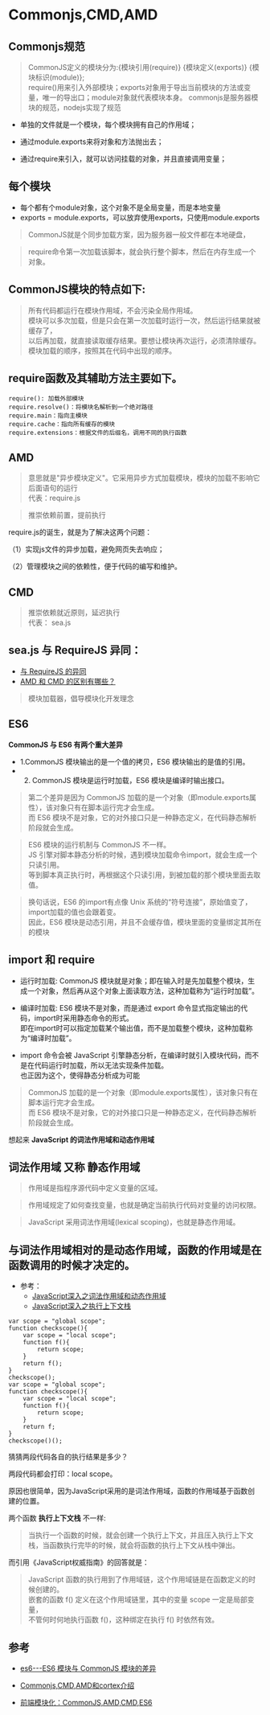 # Commonjs,CMD,AMD

## Commonjs规范
>CommonJS定义的模块分为:{模块引用(require)} {模块定义(exports)} {模块标识(module)};  
require()用来引入外部模块；exports对象用于导出当前模块的方法或变量，唯一的导出口；module对象就代表模块本身。
commonjs是服务器模块的规范，nodejs实现了规范

- 单独的文件就是一个模块，每个模块拥有自己的作用域；

- 通过module.exports来将对象和方法抛出去；

- 通过require来引入，就可以访问挂载的对象，并且直接调用变量；

## 每个模块
- 每个都有个module对象，这个对象不是全局变量，而是本地变量
- exports = module.exports，可以放弃使用exports，只使用module.exports
>CommonJS就是个同步加载方案，因为服务器一般文件都在本地硬盘，

>require命令第一次加载该脚本，就会执行整个脚本，然后在内存生成一个对象。

## CommonJS模块的特点如下:

>所有代码都运行在模块作用域，不会污染全局作用域。  
模块可以多次加载，但是只会在第一次加载时运行一次，然后运行结果就被缓存了，  
以后再加载，就直接读取缓存结果。要想让模块再次运行，必须清除缓存。    
模块加载的顺序，按照其在代码中出现的顺序。


## require函数及其辅助方法主要如下。
```
require(): 加载外部模块
require.resolve()：将模块名解析到一个绝对路径
require.main：指向主模块
require.cache：指向所有缓存的模块
require.extensions：根据文件的后缀名，调用不同的执行函数
```

## AMD
>意思就是"异步模块定义"。它采用异步方式加载模块，模块的加载不影响它后面语句的运行  
代表：require.js

>推崇依赖前置，提前执行

require.js的诞生，就是为了解决这两个问题：

（1）实现js文件的异步加载，避免网页失去响应；

（2）管理模块之间的依赖性，便于代码的编写和维护。




## CMD

>推崇依赖就近原则，延迟执行  
代表： sea.js


## sea.js 与 RequireJS 异同：
- [与 RequireJS 的异同](https://github.com/seajs/seajs/issues/277)
- [AMD 和 CMD 的区别有哪些？](https://www.zhihu.com/question/20351507)

>模块加载器，倡导模块化开发理念



## ES6

**CommonJS 与 ES6 有两个重大差异**
  - 1.CommonJS 模块输出的是一个值的拷贝，ES6 模块输出的是值的引用。
  - 2. CommonJS 模块是运行时加载，ES6 模块是编译时输出接口。
>第二个差异是因为 CommonJS 加载的是一个对象（即module.exports属性），该对象只有在脚本运行完才会生成。    
而 ES6 模块不是对象，它的对外接口只是一种静态定义，在代码静态解析阶段就会生成。

>ES6 模块的运行机制与 CommonJS 不一样。  
JS 引擎对脚本静态分析的时候，遇到模块加载命令import，就会生成一个只读引用。  
等到脚本真正执行时，再根据这个只读引用，到被加载的那个模块里面去取值。

>换句话说，ES6 的import有点像 Unix 系统的“符号连接”，原始值变了，import加载的值也会跟着变。  
因此，ES6 模块是动态引用，并且不会缓存值，模块里面的变量绑定其所在的模块

## import 和 require 
- 运行时加载: CommonJS 模块就是对象；即在输入时是先加载整个模块，生成一个对象，然后再从这个对象上面读取方法，这种加载称为“运行时加载”。


- 编译时加载: ES6 模块不是对象，而是通过 export 命令显式指定输出的代码，import时采用静态命令的形式。  
即在import时可以指定加载某个输出值，而不是加载整个模块，这种加载称为“编译时加载”。



- import 命令会被 JavaScript 引擎静态分析，在编译时就引入模块代码，而不是在代码运行时加载，所以无法实现条件加载。  
  也正因为这个，使得静态分析成为可能


>CommonJS 加载的是一个对象（即module.exports属性），该对象只有在脚本运行完才会生成。  
而 ES6 模块不是对象，它的对外接口只是一种静态定义，在代码静态解析阶段就会生成。



想起来 **JavaScript 的词法作用域和动态作用域**

## 词法作用域 又称 静态作用域
>作用域是指程序源代码中定义变量的区域。

>作用域规定了如何查找变量，也就是确定当前执行代码对变量的访问权限。

>JavaScript 采用词法作用域(lexical scoping)，也就是静态作用域。


## 与词法作用域相对的是动态作用域，函数的作用域是在函数调用的时候才决定的。
- 参考： 
  - [JavaScript深入之词法作用域和动态作用域 ](https://github.com/mqyqingfeng/Blog/issues/3)
  - [JavaScript深入之执行上下文栈](https://github.com/mqyqingfeng/Blog/issues/4)

```
var scope = "global scope";
function checkscope(){
    var scope = "local scope";
    function f(){
        return scope;
    }
    return f();
}
checkscope();
var scope = "global scope";
function checkscope(){
    var scope = "local scope";
    function f(){
        return scope;
    }
    return f;
}
checkscope()();
```
猜猜两段代码各自的执行结果是多少？

两段代码都会打印：local scope。

原因也很简单，因为JavaScript采用的是词法作用域，函数的作用域基于函数创建的位置。

两个函数 **执行上下文栈** 不一样:
>当执行一个函数的时候，就会创建一个执行上下文，并且压入执行上下文栈，当函数执行完毕的时候，就会将函数的执行上下文从栈中弹出。

而引用《JavaScript权威指南》的回答就是：
>JavaScript 函数的执行用到了作用域链，这个作用域链是在函数定义的时候创建的。  
嵌套的函数 f() 定义在这个作用域链里，其中的变量 scope 一定是局部变量，  
不管何时何地执行函数 f()，这种绑定在执行 f() 时依然有效。

## 参考
- [es6---ES6 模块与 CommonJS 模块的差异](http://es6.ruanyifeng.com/#docs/module-loader#ES6-%E6%A8%A1%E5%9D%97%E4%B8%8E-CommonJS-%E6%A8%A1%E5%9D%97%E7%9A%84%E5%B7%AE%E5%BC%82)
- [Commonjs,CMD,AMD和cortex介绍](https://github.com/panyifei/Front-end-learning/blob/master/%E6%A1%86%E6%9E%B6%E4%BB%A5%E5%8F%8A%E8%A7%84%E8%8C%83/%E6%A8%A1%E5%9D%97%E5%BC%95%E5%85%A5/Commonjs,CMD,AMD%E5%92%8Ccortex%E4%BB%8B%E7%BB%8D.md)

- [前端模块化：CommonJS,AMD,CMD,ES6](https://juejin.im/post/5aaa37c8f265da23945f365c)

